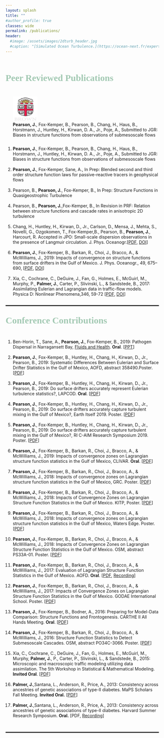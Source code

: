 ```yaml
---
layout: splash
title: ""
#author_profile: true
classes: wide
permalink: /publications/
header:
  #image: /assets/images/2dturb_header.jpg
  #caption: "[Simulated Ocean Turbulence.](https://ocean-next.fr/expertise/natl60/)"
---
```

<br/>
<div id='cvsect'>
   <p style="text-align:left;font-family:'Nunito Sans';font-size:30px;color:#a3c9b3;"><strong>Peer Reviewed Publications</strong></p>
  
   <ol style="list-style-type:none;float:left;text-align:left;">
    <li> <img src="/assets/images/logos/brown_logo.png" alt="brown_logo.png" width="80" height="80" /></li>
    <li><strong>Pearson, J.</strong>, Fox-Kemper, B., Pearson, B., Chang, H., Haus, B., Horstmann, J., Huntley, H., Kirwan, D. A., Jr., Poje, A., Submitted to JGR:  Biases in structure functions from observations of submesoscale flows</li>
   </ol>
   <br style="clear:both;" />
   
<ol style="float:left;text-align:left;">
      <li><strong>Pearson, J.</strong>, Fox-Kemper, B., Pearson, B., Chang, H., Haus, B., Horstmann, J., Huntley, H., Kirwan, D. A., Jr., Poje, A., Submitted to JGR:  Biases in structure functions from observations of submesoscale flows</li>
<br>
      <li><strong>Pearson, J.</strong>, Fox-Kemper, Sane, A., In Prep:  Blended second and third order structure function laws for passive-reactive tracers in geophysical flows</li>
      <br>
      <li>Pearson, B., <strong>Pearson, J.</strong>, Fox-Kemper, B., In Prep:  Structure Functions in Quasigeostrophic Turbulence</li>
      <br>
      <li>Pearson, B., <strong>Pearson, J.</strong>,Fox-Kemper, B., In Revision in PRF: Relation between structure functions and cascade rates in anisotropic 2D turbulence</li>
      <br>
      <li>Chang,  H.,  Huntley,  H.,  Kirwan,  D.,  Jr.,  Carlson,  D.,  Mensa,  J.,  Mehta,  S.,  Novelli,  G.,  Ozgokomen,  T.,  Fox-Kemper,B.,  Pearson,  B., <strong>Pearson, J.</strong>,  Harcourt,  R.  Accepted in JPO:  Small-scale  dispersion  observations  in  the  presence  of  Langmuir circulation. J. Phys. Oceanogr.[<a href="/assets/documents/Changetal2019.pdf" target="_blank">PDF</a>, <a href="https://journals.ametsoc.org/doi/abs/10.1175/JPO-D-19-0107.1" target="_blank">DOI</a>] </li>
<br>
      <li><strong>Pearson, J.</strong>,  Fox-Kemper,  B.,  Barkan,  R.,  Choi,  J.,  Bracco,  A.,  &  McWilliams,  J.,  2019:  Impacts  of  convergence  on structure functions from surface drifters in the Gulf of Mexico. J. Phys. Oceanogr., 49, 675–690, [<a href="/assets/documents/Pearsonetal2019.pdf" target="_blank">PDF</a>, <a href="https://journals.ametsoc.org/doi/abs/10.1175/JPO-D-18-0029.1">DOI</a>]</li>
<br>
     <li>Xia,  C.,  Cochrane,  C.,  DeGuire,  J.,  Fan,  G.,  Holmes,  E.,  McGuirl,  M.,  Murphy,  P., <strong>Palmer, J.</strong>,  Carter,  P.,  Slivinski, L.,  &  Sandstede,  B.,  2017:  Assimilating  Eulerian  and  Lagrangian  data  in  traffic-flow  models. Physica  D:  Nonlinear Phenomena,346, 59-72 [<a href="/assets/documents/Xiaetal2017.pdf" target="_blank">PDF</a>, <a href="https://doi.org/10.1016/j.physd.2017.02.004">DOI</a>]</li>
</ol>
 </div>

<br style="clear:both;" />
<hr style="height:3px;" />

<div id='cvsect'>
   <p style="text-align:left;font-family:'Nunito Sans';font-size:30px;color:#a3c9b3;"><strong>Conference Contributions</strong></p>
<ol style="float:left;text-align:left;">
<li>Ben-Horin, T., Sane, A., <strong>Pearson, J.</strong>, Fox-Kemper,  B., 2019:  Pathogen Dispersal in Narragansett Bay, <a href="https://fluids-health.mit.edu">Fluids and Health</a>. <strong>Oral</strong>. [<a href="https://jennalynnpearson.files.wordpress.com/2019/08/jenna_pearson_pathogen_dispersal_in_narragansett_bay_flash_talk.pptx">PPT</a>] </li>
       <br>
<li><strong>Pearson, J.</strong>,  Fox-Kemper,  B.,  Huntley,  H., Chang,  H., Kirwan,  D.,  Jr., Pearson, B., 2019:  Systematic Differences Between Eulerian and Surface Drifter Statistics in the Gulf of Mexico, AOFD, abstract 358490.Poster. [<a href="https://jennalynnpearson.files.wordpress.com/2019/08/aofd_2019.pdf">PDF</a>] </li>
       <br>
<li><strong>Pearson, J.</strong>,  Fox-Kemper,  B.,  Huntley,  H., Chang,  H., Kirwan,  D.,  Jr., Pearson, B., 2019:  Do surface drifters accurately represent Eulerian turbulence statistics?, LAPCOD. <strong>Oral</strong>.  [<a href="https://jennalynnpearson.files.wordpress.com/2019/08/lapcod_2019.pdf">PDF</a>] </li>
       <br>
<li><strong>Pearson, J.</strong>,  Fox-Kemper,  B.,  Huntley,  H., Chang,  H., Kirwan,  D.,  Jr., Pearson, B., 2019:  Do surface drifters accurately capture turbulent mixing in the Gulf of Mexico?, Earth Itself 2019. Poster. [<a href="https://jennalynnpearson.files.wordpress.com/2019/04/earthitself_2019.pdf" target="_blank">PDF</a>] </li>
       <br>
<li><strong>Pearson, J.</strong>,  Fox-Kemper,  B.,  Huntley,  H., Chang,  H., Kirwan,  D.,  Jr., Pearson, B., 2019: Do surface drifters accurately capture turbulent mixing in the Gulf of Mexico?, RI C-AIM Research Symposium 2019. Poster. [<a href="https://jennalynnpearson.files.wordpress.com/2019/04/ricaim_2019.pdf" target="_blank">PDF</a>] </li>
       <br>
   <li><strong>Pearson, J.</strong>,  Fox-Kemper,  B.,  Barkan,  R.,  Choi,  J.,  Bracco,  A.,  &  McWilliams,  J.,  2019:  Impacts of convergence zones on Lagrangian structure function statistics in the Gulf of Mexico, CLIVAR. <strong>Oral</strong>. [<a href="https://jennalynnpearson.files.wordpress.com/2019/03/clivar_2019.pdf" target="_blank" rel="noopener noreferrer">PDF</a>] </li>
       <br>
       <li><strong>Pearson, J.</strong>,  Fox-Kemper,  B.,  Barkan,  R.,  Choi,  J.,  Bracco,  A.,  &  McWilliams,  J.,  2018:  Impacts of convergence zones on Lagrangian structure function statistics in the Gulf of Mexico, GRC. Poster. [<a href="https://jennalynnpearson.files.wordpress.com/2019/02/osm2018.pdf" target="_blank" rel="noopener noreferrer">PDF</a>] </li>
       <br>
      <li><strong>Pearson, J.</strong>,  Fox-Kemper,  B.,  Barkan,  R.,  Choi,  J.,  Bracco,  A.,  &  McWilliams,  J.,  2018:  Impacts of Convergence Zones on Lagrangian Structure Function Statistics in the Gulf of Mexico. KITP, Poster. [<a href="https://jennalynnpearson.files.wordpress.com/2019/02/osm2018.pdf" target="_blank" rel="noopener noreferrer">PDF</a>] </li>
      <br>
       <li><strong>Pearson, J.</strong>,  Fox-Kemper,  B.,  Barkan,  R.,  Choi,  J.,  Bracco,  A.,  &  McWilliams,  J.,  2018:  Impacts of convergence zones on Lagrangian structure function statistics in the Gulf of Mexico, Waters Edge. Poster. [<a href="https://jennalynnpearson.files.wordpress.com/2019/02/osm2018.pdf" target="_blank" rel="noopener noreferrer">PDF</a>] </li><br>
       <li><strong>Pearson, J.</strong>,  Fox-Kemper,  B.,  Barkan,  R.,  Choi,  J.,  Bracco,  A.,  &  McWilliams,  J.,  2018:  Impacts of Convergence Zones on Lagrangian Structure Function Statistics in the Gulf of Mexico. OSM, abstract PS33A-01. Poster. [<a href="https://jennalynnpearson.files.wordpress.com/2019/02/osm2018.pdf" target="_blank" rel="noopener noreferrer">PDF</a>] </li>
      <br>
      <li><strong>Pearson, J.</strong>,  Fox-Kemper,  B.,  Barkan,  R.,  Choi,  J.,  Bracco,  A.,  &  McWilliams,  J.,  2017:  Evaluation of Lagrangian Structure Function Statistics in the Gulf of Mexico. AOFD. <strong>Oral</strong>. [<a href="https://jennalynnpearson.files.wordpress.com/2019/02/aofdfall2017.pdf" target="_blank" rel="noopener noreferrer">PDF</a>, <a href="https://ams.confex.com/ams/21Fluid19Middle/recordingredirect.cgi/id/38560?entry_password=591011&uniqueid=Paper319581" target="_blank" rel="noopener noreferrer">Recording</a>]</li>
      <br>
      <li><strong>Pearson, J.</strong>,  Fox-Kemper,  B.,  Barkan,  R.,  Choi,  J.,  Bracco,  A.,  &  McWilliams,  J.,  2017:  Impacts of Convergence Zones on Lagrangian Structure Function Statistics in the Gulf of Mexico. GODAE International School. Poster. [<a href="https://jennalynnpearson.files.wordpress.com/2019/02/osm2018.pdf" target="_blank" rel="noopener noreferrer">PDF</a>] </li>
      <br>
      <li><strong>Pearson, J.</strong>,  Fox-Kemper,  B., Bodner, A., 2016: Preparing for Model-Data Comparison:  Structure Functions and Frontogenesis. CARTHE II All Hands Meeting. <strong>Oral</strong>. [<a href="https://jennalynnpearson.files.wordpress.com/2019/02/carthe_all_hands_meeting_fall2016.pdf" target="_blank" rel="noopener noreferrer">PDF</a>]</li>
      <br>
     <li><strong>Pearson, J.</strong>,  Fox-Kemper,  B.,  Barkan,  R.,  Choi,  J.,  Bracco,  A.,  &  McWilliams,  J.,  2016:  Structure Function Statistics to Detect Submesoscale Cascades. OSM, abstract PO34C-3066. Poster. [<a href="https://jennalynnpearson.files.wordpress.com/2019/02/oceansciences2016.pdf" target="_blank" rel="noopener noreferrer">PDF</a>]</li>
      <br>
      <li>Xia,  C.,  Cochrane,  C.,  DeGuire,  J.,  Fan,  G.,  Holmes,  E.,  McGuirl,  M.,  Murphy, <strong>Palmer, J.</strong>, P.,  Carter,  P.,  Slivinski, L.,  &  Sandstede,  B.,  2015: Microscopic and macroscopic traffic modeling utilizing data assimilation. The 5th Workshop in Statistical & Mathematical Modeling. <strong>Invited Oral</strong>. [<a href="https://jennalynnpearson.files.wordpress.com/2019/02/microscopic-and-macroscopic-traffic-modeling-utilizing-data-assimilation.pdf" target="_blank" rel="noopener noreferrer">PDF</a>]</li>
      <br>
      <li><strong>Palmer, J.</strong>,Santana, L., Anderson, R., Price, A., 2013: Consistency across ancestries of genetic associations of type-II diabetes. MaPS Scholars Fall Meeting. <strong>Invited Oral.</strong> [<a href="https://jennalynnpearson.files.wordpress.com/2019/02/microscopic-and-macroscopic-traffic-modeling-utilizing-data-assimilation-1.pdf" target="_blank" rel="noopener noreferrer">PDF</a>]</li>
      <br>
      <li><strong>Palmer, J.</strong>,Santana, L., Anderson, R., Price, A., 2013: Consistency across ancestries of genetic associations of type-II diabetes. Harvard Summer Research Symposium. <strong>Oral.</strong> [PDF, <a href="https://jennalynnpearson.files.wordpress.com/2019/02/stat-gen-t2d.m4a" target="_blank" rel="noopener noreferrer">Recording</a>]</li>
   </ol>

   <br style="clear:both;" />
 </div>


<br style="clear:both;" />
<hr style="height:3px;" />

 
